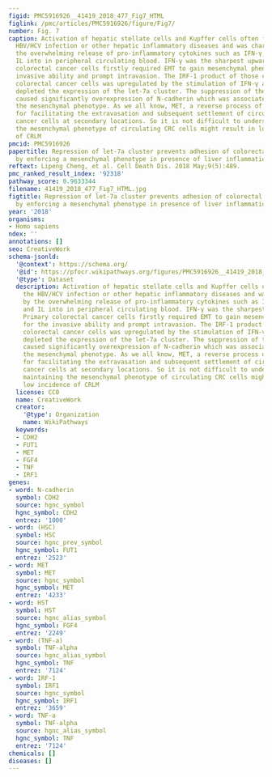 ```yaml
---
figid: PMC5916926__41419_2018_477_Fig7_HTML
figlink: /pmc/articles/PMC5916926/figure/Fig7/
number: Fig. 7
caption: Activation of hepatic stellate cells and Kupffer cells often followed the
  HBV/HCV infection or other hepatic inflammatory diseases and was characterized by
  the overwhelming release of pro-inflammatory cytokines such as IFN-γ, TNF-α, and
  IL into in peripheral circulating blood. IFN-γ was the sharpest upward one. Primary
  colorectal cancer cells firstly required EMT to gain mesenchymal phenotype for the
  invasive ability and prompt intravasion. The IRF-1 product of those circulating
  colorectal cancer cells was upregulated by the stimulation of IFN-γ and then dramatically
  depleted the expression of the let-7a cluster. The suppression of the let-7a cluster
  caused significantly overexpression of N-cadherin which was associated with acquiring
  the mesenchymal phenotype. As we all know, MET, a reverse process of EMT, is necessary
  for facilitating the extravasation and subsequent settlement of circulating colorectal
  cancer cells at secondary locations. So it is not difficult to understand that maintaining
  the mesenchymal phenotype of circulating CRC cells might result in low incidence
  of CRLM
pmcid: PMC5916926
papertitle: Repression of let-7a cluster prevents adhesion of colorectal cancer cells
  by enforcing a mesenchymal phenotype in presence of liver inflammation.
reftext: Lipeng Cheng, et al. Cell Death Dis. 2018 May;9(5):489.
pmc_ranked_result_index: '92318'
pathway_score: 0.9633344
filename: 41419_2018_477_Fig7_HTML.jpg
figtitle: Repression of let-7a cluster prevents adhesion of colorectal cancer cells
  by enforcing a mesenchymal phenotype in presence of liver inflammation
year: '2018'
organisms:
- Homo sapiens
ndex: ''
annotations: []
seo: CreativeWork
schema-jsonld:
  '@context': https://schema.org/
  '@id': https://pfocr.wikipathways.org/figures/PMC5916926__41419_2018_477_Fig7_HTML.html
  '@type': Dataset
  description: Activation of hepatic stellate cells and Kupffer cells often followed
    the HBV/HCV infection or other hepatic inflammatory diseases and was characterized
    by the overwhelming release of pro-inflammatory cytokines such as IFN-γ, TNF-α,
    and IL into in peripheral circulating blood. IFN-γ was the sharpest upward one.
    Primary colorectal cancer cells firstly required EMT to gain mesenchymal phenotype
    for the invasive ability and prompt intravasion. The IRF-1 product of those circulating
    colorectal cancer cells was upregulated by the stimulation of IFN-γ and then dramatically
    depleted the expression of the let-7a cluster. The suppression of the let-7a cluster
    caused significantly overexpression of N-cadherin which was associated with acquiring
    the mesenchymal phenotype. As we all know, MET, a reverse process of EMT, is necessary
    for facilitating the extravasation and subsequent settlement of circulating colorectal
    cancer cells at secondary locations. So it is not difficult to understand that
    maintaining the mesenchymal phenotype of circulating CRC cells might result in
    low incidence of CRLM
  license: CC0
  name: CreativeWork
  creator:
    '@type': Organization
    name: WikiPathways
  keywords:
  - CDH2
  - FUT1
  - MET
  - FGF4
  - TNF
  - IRF1
genes:
- word: N-cadherin
  symbol: CDH2
  source: hgnc_symbol
  hgnc_symbol: CDH2
  entrez: '1000'
- word: (HSC)
  symbol: HSC
  source: hgnc_prev_symbol
  hgnc_symbol: FUT1
  entrez: '2523'
- word: MET
  symbol: MET
  source: hgnc_symbol
  hgnc_symbol: MET
  entrez: '4233'
- word: HST
  symbol: HST
  source: hgnc_alias_symbol
  hgnc_symbol: FGF4
  entrez: '2249'
- word: (TNF-a)
  symbol: TNF-alpha
  source: hgnc_alias_symbol
  hgnc_symbol: TNF
  entrez: '7124'
- word: IRF-1
  symbol: IRF1
  source: hgnc_symbol
  hgnc_symbol: IRF1
  entrez: '3659'
- word: TNF-a
  symbol: TNF-alpha
  source: hgnc_alias_symbol
  hgnc_symbol: TNF
  entrez: '7124'
chemicals: []
diseases: []
---
```

